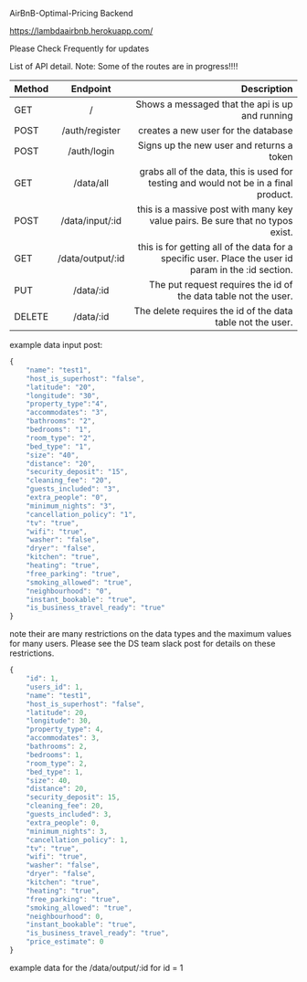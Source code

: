 AirBnB-Optimal-Pricing Backend

https://lambdaairbnb.herokuapp.com/

Please Check Frequently for updates

List of API detail. Note: Some of the routes are in progress!!!!

| Method        | Endpoint      | Description  |
| ------------- |:-------------:| -----:|
| GET      | /   | Shows a messaged that the api is up and running |
| POST     | /auth/register      |  creates a new user for the database  |
| POST | /auth/login      |   Signs up the new user and returns a token |
| GET | /data/all | grabs all of the data, this is used for testing and would not be in a final product. |
|POST | /data/input/:id | this is a massive post with many key value pairs. Be sure that no typos exist.
| GET | /data/output/:id | this is for getting all of the data for a specific user. Place the user id param in the :id section.
| PUT | /data/:id | The put request requires the id of the data table not the user.
| DELETE | /data/:id | The delete requires the id of the data table not the user.

example data input post: 

```javascript
{
	"name": "test1",
	"host_is_superhost": "false",
	"latitude": "20",
	"longitude": "30",
	"property_type":"4",
	"accommodates": "3",
	"bathrooms": "2",
	"bedrooms": "1",
	"room_type": "2",
	"bed_type": "1",
	"size": "40",
	"distance": "20",
	"security_deposit": "15",
	"cleaning_fee": "20",
	"guests_included": "3",
	"extra_people": "0",
	"minimum_nights": "3",
	"cancellation_policy": "1",
	"tv": "true",
	"wifi": "true",
	"washer": "false",
	"dryer": "false",
	"kitchen": "true",
	"heating": "true",
	"free_parking": "true",
	"smoking_allowed": "true",
	"neighbourhood": "0",
	"instant_bookable": "true",
	"is_business_travel_ready": "true"
}
```

note their are many restrictions on the data types and the maximum values for many users. Please see the DS team slack post for details on these restrictions.

```javascript
{
    "id": 1,
    "users_id": 1,
    "name": "test1",
    "host_is_superhost": "false",
    "latitude": 20,
    "longitude": 30,
    "property_type": 4,
    "accommodates": 3,
    "bathrooms": 2,
    "bedrooms": 1,
    "room_type": 2,
    "bed_type": 1,
    "size": 40,
    "distance": 20,
    "security_deposit": 15,
    "cleaning_fee": 20,
    "guests_included": 3,
    "extra_people": 0,
    "minimum_nights": 3,
    "cancellation_policy": 1,
    "tv": "true",
    "wifi": "true",
    "washer": "false",
    "dryer": "false",
    "kitchen": "true",
    "heating": "true",
    "free_parking": "true",
    "smoking_allowed": "true",
    "neighbourhood": 0,
    "instant_bookable": "true",
    "is_business_travel_ready": "true",
    "price_estimate": 0
}
```
example data for the /data/output/:id for id = 1